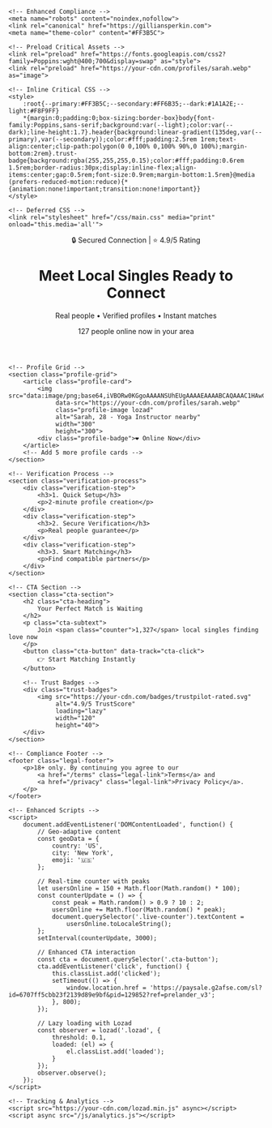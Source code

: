 <!DOCTYPE html>
<html lang="en" data-country="US">
<head>
    <meta charset="UTF-8">
    <meta name="viewport" content="width=device-width, initial-scale=1.0, maximum-scale=5.0">
    <title>🔥 <span class="city">Local</span> Singles: Connect Tonight | 100% Verified</title>
    <meta name="description" content="Meet <span class='counter'>1,327</span> real people in <span class='city'>your area</span> now. Authentic connections, verified profiles - your perfect match awaits!">
    
    <!-- Enhanced Compliance -->
    <meta name="robots" content="noindex,nofollow">
    <link rel="canonical" href="https://gilliansperkin.com">
    <meta name="theme-color" content="#FF3B5C">
    
    <!-- Preload Critical Assets -->
    <link rel="preload" href="https://fonts.googleapis.com/css2?family=Poppins:wght@400;700&display=swap" as="style">
    <link rel="preload" href="https://your-cdn.com/profiles/sarah.webp" as="image">
    
    <!-- Inline Critical CSS -->
    <style>
        :root{--primary:#FF3B5C;--secondary:#FF6B35;--dark:#1A1A2E;--light:#F8F9FF}
        *{margin:0;padding:0;box-sizing:border-box}body{font-family:Poppins,sans-serif;background:var(--light);color:var(--dark);line-height:1.7}.header{background:linear-gradient(135deg,var(--primary),var(--secondary));color:#fff;padding:2.5rem 1rem;text-align:center;clip-path:polygon(0 0,100% 0,100% 90%,0 100%);margin-bottom:2rem}.trust-badge{background:rgba(255,255,255,0.15);color:#fff;padding:0.6rem 1.5rem;border-radius:30px;display:inline-flex;align-items:center;gap:0.5rem;font-size:0.9rem;margin-bottom:1.5rem}@media (prefers-reduced-motion:reduce){*{animation:none!important;transition:none!important}}
    </style>
    
    <!-- Deferred CSS -->
    <link rel="stylesheet" href="/css/main.css" media="print" onload="this.media='all'">
</head>
<body>
    <!-- Header Section -->
    <header class="header">
        <div class="trust-badge">
            🔒 Secured Connection | ⭐ 4.9/5 Rating
        </div>
        <h1 class="main-heading">
            Meet <span class="city">Local</span> Singles Ready to Connect
        </h1>
        <p class="subheading">
            Real people • Verified profiles • Instant matches
        </p>
        <div class="live-counter-container">
            <span class="live-counter">127</span> people online now in <span class="city">your area</span>
        </div>
    </header>

    <!-- Profile Grid -->
    <section class="profile-grid">
        <article class="profile-card">
            <img src="data:image/png;base64,iVBORw0KGgoAAAANSUhEUgAAAAEAAAABCAQAAAC1HAwCAAAAC0lEQVR42mNkYAAAAAYAAjCB0C8AAAAASUVORK5CYII=" 
                 data-src="https://your-cdn.com/profiles/sarah.webp"
                 class="profile-image lozad" 
                 alt="Sarah, 28 - Yoga Instructor nearby"
                 width="300"
                 height="300">
            <div class="profile-badge">❤️ Online Now</div>
        </article>
        <!-- Add 5 more profile cards -->
    </section>

    <!-- Verification Process -->
    <section class="verification-process">
        <div class="verification-step">
            <h3>1. Quick Setup</h3>
            <p>2-minute profile creation</p>
        </div>
        <div class="verification-step">
            <h3>2. Secure Verification</h3>
            <p>Real people guarantee</p>
        </div>
        <div class="verification-step">
            <h3>3. Smart Matching</h3>
            <p>Find compatible partners</p>
        </div>
    </section>

    <!-- CTA Section -->
    <section class="cta-section">
        <h2 class="cta-heading">
            Your Perfect Match is Waiting
        </h2>
        <p class="cta-subtext">
            Join <span class="counter">1,327</span> local singles finding love now
        </p>
        <button class="cta-button" data-track="cta-click">
            👉 Start Matching Instantly
        </button>
        
        <!-- Trust Badges -->
        <div class="trust-badges">
            <img src="https://your-cdn.com/badges/trustpilot-rated.svg" 
                 alt="4.9/5 TrustScore" 
                 loading="lazy"
                 width="120"
                 height="40">
        </div>
    </section>

    <!-- Compliance Footer -->
    <footer class="legal-footer">
        <p>18+ only. By continuing you agree to our 
            <a href="/terms" class="legal-link">Terms</a> and 
            <a href="/privacy" class="legal-link">Privacy Policy</a>.
        </p>
    </footer>

    <!-- Enhanced Scripts -->
    <script>
        document.addEventListener('DOMContentLoaded', function() {
            // Geo-adaptive content
            const geoData = {
                country: 'US',
                city: 'New York',
                emoji: '🇺🇸'
            };

            // Real-time counter with peaks
            let usersOnline = 150 + Math.floor(Math.random() * 100);
            const counterUpdate = () => {
                const peak = Math.random() > 0.9 ? 10 : 2;
                usersOnline += Math.floor(Math.random() * peak);
                document.querySelector('.live-counter').textContent = 
                    usersOnline.toLocaleString();
            };
            setInterval(counterUpdate, 3000);

            // Enhanced CTA interaction
            const cta = document.querySelector('.cta-button');
            cta.addEventListener('click', function() {
                this.classList.add('clicked');
                setTimeout(() => {
                    window.location.href = 'https://paysale.g2afse.com/sl?id=6707ff5cbb23f2139d89e9bf&pid=129852?ref=prelander_v3';
                }, 800);
            });

            // Lazy loading with Lozad
            const observer = lozad('.lozad', {
                threshold: 0.1,
                loaded: (el) => {
                    el.classList.add('loaded');
                }
            });
            observer.observe();
        });
    </script>

    <!-- Tracking & Analytics -->
    <script src="https://your-cdn.com/lozad.min.js" async></script>
    <script async src="/js/analytics.js"></script>
</body>
</html>

